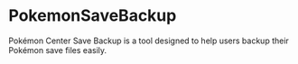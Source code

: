 # PokemonSaveBackup
Pokémon Center Save Backup is a tool designed to help users backup their Pokémon save files easily. 
